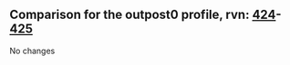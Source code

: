 ## Comparison for the outpost0 profile, rvn: [424](https://github.com/PRO100KatYT/FortniteProfileRevisions/tree/main/profiles/outpost0/424%20outpost0.json)-[425](https://github.com/PRO100KatYT/FortniteProfileRevisions/tree/main/profiles/outpost0/425%20outpost0.json)

No changes
